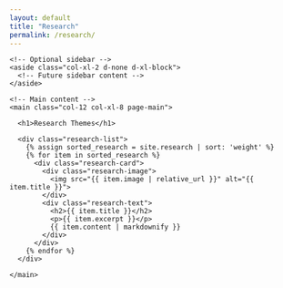 ```yaml
---
layout: default
title: "Research"
permalink: /research/
---
```


<div class="container-fluid page-layout">
  <div class="row">

    <!-- Optional sidebar -->
    <aside class="col-xl-2 d-none d-xl-block">
      <!-- Future sidebar content -->
    </aside>

    <!-- Main content -->
    <main class="col-12 col-xl-8 page-main">

      <h1>Research Themes</h1>

      <div class="research-list">
        {% assign sorted_research = site.research | sort: 'weight' %}
        {% for item in sorted_research %}
          <div class="research-card">
            <div class="research-image">
              <img src="{{ item.image | relative_url }}" alt="{{ item.title }}">
            </div>
            <div class="research-text">
              <h2>{{ item.title }}</h2>
              <p>{{ item.excerpt }}</p>
              {{ item.content | markdownify }}
            </div>
          </div>
        {% endfor %}
      </div>

    </main>

  </div>
</div>


